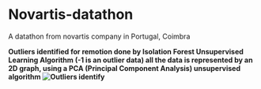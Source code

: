 # Novartis-datathon
A datathon from novartis company in Portugal, Coimbra

<b> Outliers identified for remotion done by Isolation Forest Unsupervised Learning Algorithm (-1 is an outlier data)<b>
<b> all the data is represented by an 2D graph, using a PCA (Principal Component Analysis) unsupervised algorithm<b>
![Outliers identify](https://i.ibb.co/82CKZmr/Captura-de-tela-2024-04-05-061842.png)
